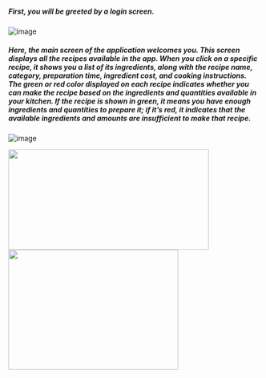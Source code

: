 ##### First, you will be greeted by a login screen.
![image](https://github.com/user-attachments/assets/b9441731-9173-41b7-9ed7-ea1f65a9b2e3)


##### Here, the main screen of the application welcomes you. This screen displays all the recipes available in the app. When you click on a specific recipe, it shows you a list of its ingredients, along with the recipe name, category, preparation time, ingredient cost, and cooking instructions. The green or red color displayed on each recipe indicates whether you can make the recipe based on the ingredients and quantities available in your kitchen. If the recipe is shown in green, it means you have enough ingredients and quantities to prepare it; if it’s red, it indicates that the available ingredients and amounts are insufficient to make that recipe.
![image](https://github.com/user-attachments/assets/303f254e-e969-485c-be79-79037abde972)

<img src="https://github.com/user-attachments/assets/8f56ab9f-352a-4452-b30c-19ebde040f18" width="400" height="200">  <img src="https://github.com/user-attachments/assets/002144aa-d8de-4ebe-b47f-09daabf73463" width="339" height="239"> 






